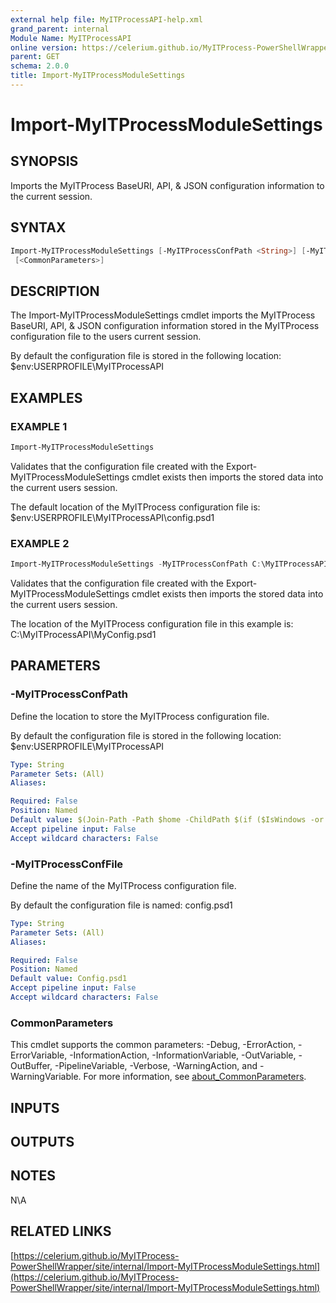 ```yaml
---
external help file: MyITProcessAPI-help.xml
grand_parent: internal
Module Name: MyITProcessAPI
online version: https://celerium.github.io/MyITProcess-PowerShellWrapper/site/internal/Import-MyITProcessModuleSettings.html
parent: GET
schema: 2.0.0
title: Import-MyITProcessModuleSettings
---
```


# Import-MyITProcessModuleSettings

## SYNOPSIS
Imports the MyITProcess BaseURI, API, & JSON configuration information to the current session.

## SYNTAX

```powershell
Import-MyITProcessModuleSettings [-MyITProcessConfPath <String>] [-MyITProcessConfFile <String>]
 [<CommonParameters>]
```

## DESCRIPTION
The Import-MyITProcessModuleSettings cmdlet imports the MyITProcess BaseURI, API, & JSON configuration
information stored in the MyITProcess configuration file to the users current session.

By default the configuration file is stored in the following location:
    $env:USERPROFILE\MyITProcessAPI

## EXAMPLES

### EXAMPLE 1
```powershell
Import-MyITProcessModuleSettings
```

Validates that the configuration file created with the Export-MyITProcessModuleSettings cmdlet exists
then imports the stored data into the current users session.

The default location of the MyITProcess configuration file is:
    $env:USERPROFILE\MyITProcessAPI\config.psd1

### EXAMPLE 2
```powershell
Import-MyITProcessModuleSettings -MyITProcessConfPath C:\MyITProcessAPI -MyITProcessConfFile MyConfig.psd1
```

Validates that the configuration file created with the Export-MyITProcessModuleSettings cmdlet exists
then imports the stored data into the current users session.

The location of the MyITProcess configuration file in this example is:
    C:\MyITProcessAPI\MyConfig.psd1

## PARAMETERS

### -MyITProcessConfPath
Define the location to store the MyITProcess configuration file.

By default the configuration file is stored in the following location:
    $env:USERPROFILE\MyITProcessAPI

```yaml
Type: String
Parameter Sets: (All)
Aliases:

Required: False
Position: Named
Default value: $(Join-Path -Path $home -ChildPath $(if ($IsWindows -or $PSEdition -eq 'Desktop'){"MyITProcessAPI"}else{".MyITProcessAPI"}) )
Accept pipeline input: False
Accept wildcard characters: False
```

### -MyITProcessConfFile
Define the name of the MyITProcess configuration file.

By default the configuration file is named:
    config.psd1

```yaml
Type: String
Parameter Sets: (All)
Aliases:

Required: False
Position: Named
Default value: Config.psd1
Accept pipeline input: False
Accept wildcard characters: False
```

### CommonParameters
This cmdlet supports the common parameters: -Debug, -ErrorAction, -ErrorVariable, -InformationAction, -InformationVariable, -OutVariable, -OutBuffer, -PipelineVariable, -Verbose, -WarningAction, and -WarningVariable. For more information, see [about_CommonParameters](http://go.microsoft.com/fwlink/?LinkID=113216).

## INPUTS

## OUTPUTS

## NOTES
N\A

## RELATED LINKS

[https://celerium.github.io/MyITProcess-PowerShellWrapper/site/internal/Import-MyITProcessModuleSettings.html](https://celerium.github.io/MyITProcess-PowerShellWrapper/site/internal/Import-MyITProcessModuleSettings.html)


